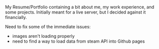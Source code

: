 My Resume/Portfolio containing a bit about me, my work experience, and some projects. Initially meant for a live server, but I decided against it financially. 

Need to fix some of the immediate issues:
- images aren't loading properly
- need to find a way to load data from steam API into Github pages


